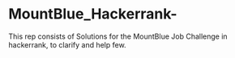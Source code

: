 # MountBlue_Hackerrank-
This rep consists of Solutions for the MountBlue Job Challenge in hackerrank, to clarify and help few.
